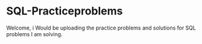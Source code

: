 # SQL-Practiceproblems
Welcome, i Would be uploading the practice problems and solutions for SQL problems I am solving.
